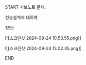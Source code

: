 START
서브노트
문제:

성능설계에 대하여 

정답:

![[스크린샷 2024-09-24 10.53.55.png]]

![[스크린샷 2024-09-24 13.02.45.png]]
<!--ID: 1727688301317-->
END